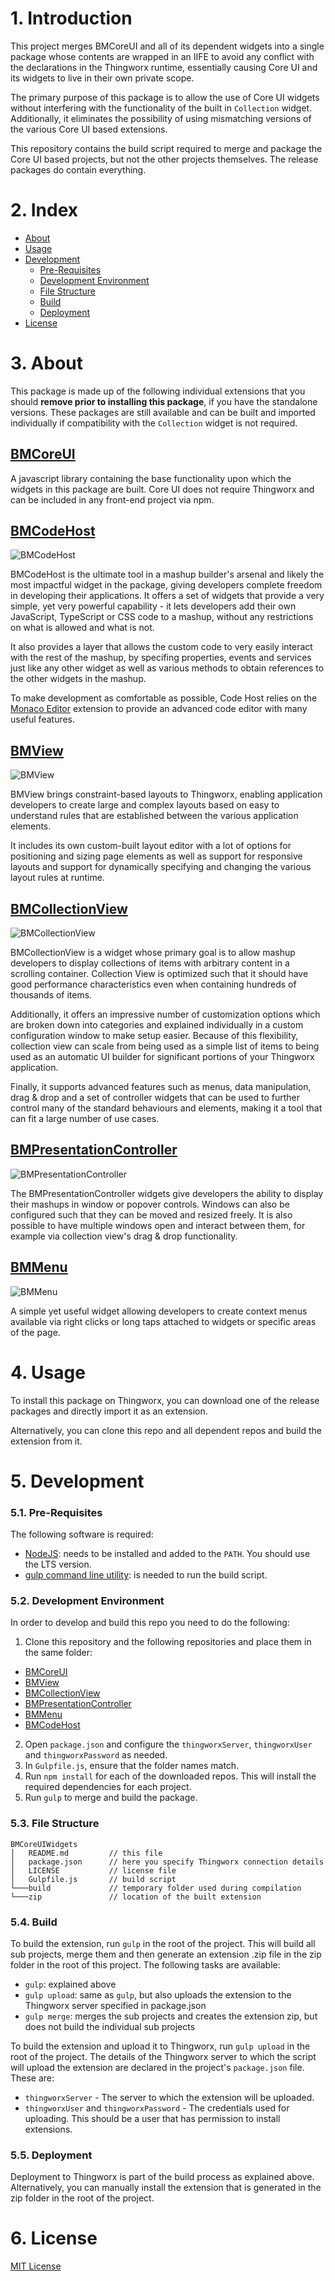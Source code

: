 # 1. Introduction

This project merges BMCoreUI and all of its dependent widgets into a single package whose contents are wrapped in an IIFE to avoid any conflict with the declarations in the Thingworx runtime, essentially causing Core UI and its widgets to live in their own private scope.

The primary purpose of this package is to allow the use of Core UI widgets without interfering with the functionality of the built in `Collection` widget. Additionally, it eliminates the possibility of using mismatching versions of the various Core UI based extensions.

This repository contains the build script required to merge and package the Core UI based projects, but not the other projects themselves. The release packages do contain everything.

# 2. Index

- [About](#about)
- [Usage](#usage)
- [Development](#development)
  - [Pre-Requisites](#pre-requisites)
  - [Development Environment](#development-environment)
  - [File Structure](#file-structure)
  - [Build](#build)  
  - [Deployment](#deployment)  
- [License](#license)

# 3. About

This package is made up of the following individual extensions that you should **remove prior to installing this package**, if you have the standalone versions. 
These packages are still available and can be built and imported individually if compatibility with the `Collection` widget is not required.

## [BMCoreUI](https://github.com/BogdanMihaiciuc/BMCoreUI)

A javascript library containing the base functionality upon which the widgets in this package are built. Core UI does not require Thingworx and can be included in any front-end project via npm.

## [BMCodeHost](https://github.com/BogdanMihaiciuc/BMCodeHost)

![BMCodeHost](doc/code-host.png)

BMCodeHost is the ultimate tool in a mashup builder's arsenal and likely the most impactful widget in the package, giving developers complete freedom in developing their applications. It offers a set of widgets that provide a very simple, yet very powerful capability - it lets developers add their own JavaScript, TypeScript or CSS code to a mashup, without any restrictions on what is allowed and what is not.

It also provides a layer that allows the custom code to very easily interact with the rest of the mashup, by specifing properties, events and services just like any other widget as well as various methods to obtain references to the other widgets in the mashup.

To make development as comfortable as possible, Code Host relies on the [Monaco Editor](https://github.com/ptc-iot-sharing/MonacoEditorTWX) extension to provide an advanced code editor with many useful features.

## [BMView](https://github.com/BogdanMihaiciuc/BMView)

![BMView](doc/view.png)

BMView brings constraint-based layouts to Thingworx, enabling application developers to create large and complex layouts based on easy to understand rules that are established between the various application elements.

It includes its own custom-built layout editor with a lot of options for positioning and sizing page elements as well as support for responsive layouts and support for dynamically specifying and changing the various layout rules at runtime.

## [BMCollectionView](https://github.com/BogdanMihaiciuc/BMCollectionView)

![BMCollectionView](doc/collection-view.png)

BMCollectionView is a widget whose primary goal is to allow mashup developers to display collections of items with arbitrary content in a scrolling container. Collection View is optimized such that it should have good performance characteristics even when containing hundreds of thousands of items.

Additionally, it offers an impressive number of customization options which are broken down into categories and explained individually in a custom configuration window to make setup easier. Because of this flexibility, collection view can scale from being used as a simple list of items to being used as an automatic UI builder for significant portions of your Thingworx application.

Finally, it supports advanced features such as menus, data manipulation, drag & drop and a set of controller widgets that can be used to further control many of the standard behaviours and elements, making it a tool that can fit a large number of use cases.

## [BMPresentationController](https://github.com/BogdanMihaiciuc/BMPresentationController)

![BMPresentationController](doc/presentation-controller.png)

The BMPresentationController widgets give developers the ability to display their mashups in window or popover controls. Windows can also be configured such that they can be moved and resized freely. It is also possible to have multiple windows open and interact between them, for example via collection view's drag & drop functionality.

## [BMMenu](https://github.com/BogdanMihaiciuc/BMMenu)

![BMMenu](doc/menu.png)

A simple yet useful widget allowing developers to create context menus available via right clicks or long taps attached to widgets or specific areas of the page.

# 4. Usage

To install this package on Thingworx, you can download one of the release packages and directly import it as an extension.

Alternatively, you can clone this repo and all dependent repos and build the extension from it.

# 5. Development

### 5.1. Pre-Requisites

The following software is required:

* [NodeJS](https://nodejs.org/en/): needs to be installed and added to the `PATH`. You should use the LTS version.
* [gulp command line utility](https://gulpjs.com/docs/en/getting-started/quick-start): is needed to run the build script.

### 5.2. Development Environment
In order to develop and build this repo you need to do the following:
1. Clone this repository and the following repositories and place them in the same folder:
 - [BMCoreUI](https://github.com/BogdanMihaiciuc/BMCoreUI)
 - [BMView](https://github.com/BogdanMihaiciuc/BMView)
 - [BMCollectionView](https://github.com/BogdanMihaiciuc/BMCollectionView)
 - [BMPresentationController](https://github.com/BogdanMihaiciuc/BMPresentationController)
 - [BMMenu](https://github.com/BogdanMihaiciuc/BMMenu)
 - [BMCodeHost](https://github.com/BogdanMihaiciuc/BMCodeHost)
2. Open `package.json` and configure the `thingworxServer`, `thingworxUser` and `thingworxPassword` as needed.
3. In `Gulpfile.js`, ensure that the folder names match.
4. Run `npm install` for each of the downloaded repos. This will install the required dependencies for each project.
5. Run `gulp` to merge and build the package.

### 5.3. File Structure
```
BMCoreUIWidgets
│   README.md         // this file
│   package.json      // here you specify Thingworx connection details
│   LICENSE           // license file
│   Gulpfile.js       // build script
└───build             // temporary folder used during compilation
└───zip               // location of the built extension
```

### 5.4. Build
To build the extension, run `gulp` in the root of the project. This will build all sub projects, merge them and then generate an extension .zip file in the zip folder in the root of this project. The following tasks are available:
 - `gulp`: explained above
 - `gulp upload`: same as `gulp`, but also uploads the extension to the Thingworx server specified in package.json
 - `gulp merge`: merges the sub projects and creates the extension zip, but does not build the individual sub projects

To build the extension and upload it to Thingworx, run `gulp upload` in the root of the project. The details of the Thingworx server to which the script will upload the extension are declared in the project's `package.json` file. These are:
 * `thingworxServer` - The server to which the extension will be uploaded.
 * `thingworxUser` and `thingworxPassword` - The credentials used for uploading. This should be a user that has permission to install extensions.

### 5.5. Deployment

Deployment to Thingworx is part of the build process as explained above. Alternatively, you can manually install the extension that is generated in the zip folder in the root of the project.

# 6. License

[MIT License](LICENSE)